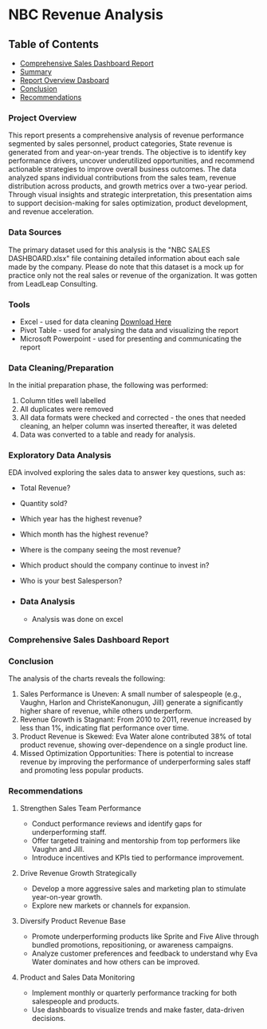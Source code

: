# NBC Revenue Analysis

## Table of Contents 

- [Comprehensive Sales Dashboard Report](comprehensive-sales-dashboard-report)
- [Summary](summary)
- [Report Overview Dasboard](report-overview-dashboard)
- [Conclusion](conclusion) 
- [Recommendations](recommendations) 


### Project Overview

This report presents a comprehensive analysis of revenue performance segmented by sales personnel, product categories, State revenue is generated from and year-on-year trends. The objective is to identify key performance drivers, uncover underutilized opportunities, and recommend actionable strategies to improve overall business outcomes. The data analyzed spans individual contributions from the sales team, revenue distribution across products, and growth metrics over a two-year period. Through visual insights and strategic interpretation, this presentation aims to support decision-making for sales optimization, product development, and revenue acceleration.

### Data Sources 

The primary dataset used for this analysis is the "NBC SALES DASHBOARD.xlsx" file containing detailed information about each sale made by the company. Please do note that this dataset is a mock up for practice only not the real sales or revenue of the organization. It was gotten from LeadLeap Consulting.   

### Tools

- Excel - used for data cleaning [Download Here](https://microsoft.com)
- Pivot Table - used for analysing the data and visualizing the report
- Microsoft Powerpoint - used for presenting and communicating the report


### Data Cleaning/Preparation 

In the initial preparation phase, the following was performed: 
1. Column titles well labelled
2. All duplicates were removed
3. All data formats were checked and corrected - the ones that needed cleaning, an helper column was inserted thereafter, it was deleted
4. Data was converted to a table and ready for analysis.

### Exploratory Data Analysis 

EDA involved exploring the sales data to answer key questions, such as: 

- Total Revenue?
- Quantity sold?
- Which year has the highest revenue?
- Which month has the highest revenue?
- Where is the company seeing the most revenue?
- Which product should the company continue to invest in?
- Who is your best Salesperson?

- ### Data Analysis
  - Analysis was done on excel

### Comprehensive Sales Dashboard Report 



 
### Conclusion 

The analysis of the charts reveals the following:
1.	Sales Performance is Uneven: A small number of salespeople (e.g., Vaughn, Harlon and ChristeKanonugun, Jill) generate a significantly higher share of revenue, while others underperform.
2.	Revenue Growth is Stagnant: From 2010 to 2011, revenue increased by less than 1%, indicating flat performance over time.
3.	Product Revenue is Skewed: Eva Water alone contributed 38% of total product revenue, showing over-dependence on a single product line.
4.	Missed Optimization Opportunities: There is potential to increase revenue by improving the performance of underperforming sales staff and promoting less popular products.

### Recommendations

1. Strengthen Sales Team Performance
   
    - Conduct performance reviews and identify gaps for underperforming staff.
    - Offer targeted training and mentorship from top performers like Vaughn and Jill.
    - Introduce incentives and KPIs tied to performance improvement.

2. Drive Revenue Growth Strategically

    - Develop a more aggressive sales and marketing plan to stimulate year-on-year growth.
    - Explore new markets or channels for expansion.
  
3. Diversify Product Revenue Base
  
    - Promote underperforming products like Sprite and Five Alive through bundled promotions, repositioning, or awareness campaigns.
    - Analyze customer preferences and feedback to understand why Eva Water dominates and how others can be improved.
  
4. Product and Sales Data Monitoring

    - Implement monthly or quarterly performance tracking for both salespeople and products.
    - Use dashboards to visualize trends and make faster, data-driven decisions.


